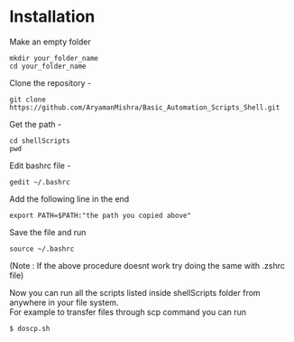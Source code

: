 <h1> Installation </h1>

Make an empty folder

```
mkdir your_folder_name
cd your_folder_name
```

Clone the repository -

```
git clone https://github.com/AryamanMishra/Basic_Automation_Scripts_Shell.git
```

Get the path -

```
cd shellScripts
pwd
```

Edit bashrc file -

```
gedit ~/.bashrc
```

Add the following line in the end

```
export PATH=$PATH:"the path you copied above"
```

Save the file and run

```
source ~/.bashrc
```

(Note : If the above procedure doesnt work try doing the same with .zshrc file)

Now you can run all the scripts listed inside shellScripts folder from anywhere in your file system. 
<br>
For example to transfer files through scp command you can run
```
$ doscp.sh
```

